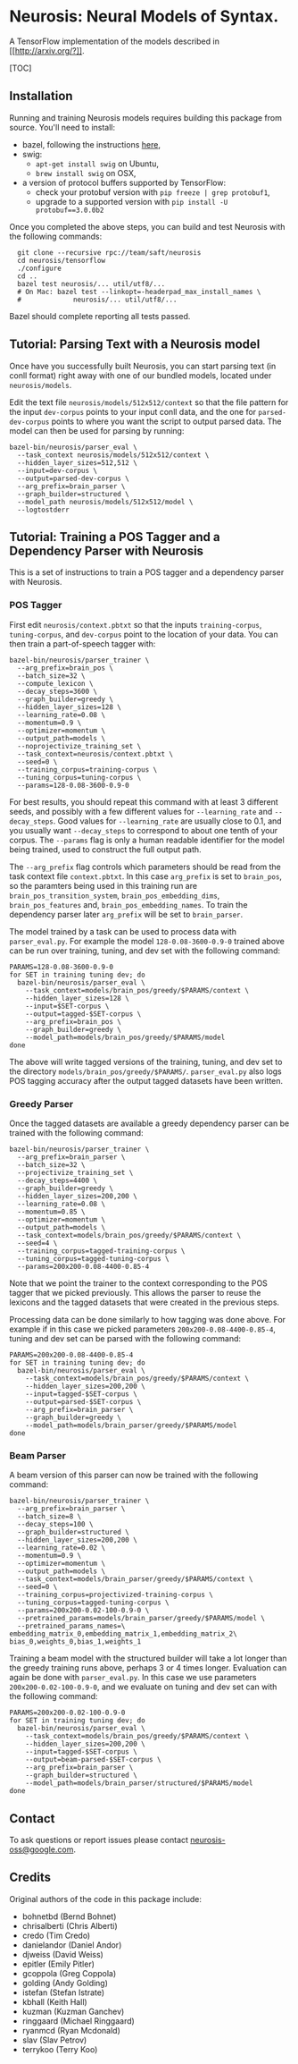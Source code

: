 # Neurosis: Neural Models of Syntax.

A TensorFlow implementation of the models described in [[http://arxiv.org/?]].

[TOC]

## Installation

Running and training Neurosis models requires building this package from
source.  You'll need to install:

* bazel, following the instructions [here](http://bazel.io/docs/install.html),
* swig:
    * `apt-get install swig` on Ubuntu,
    * `brew install swig` on OSX,
* a version of protocol buffers supported by TensorFlow:
    * check your protobuf version with `pip freeze | grep protobuf1`,
    * upgrade to a supported version with `pip install -U protobuf==3.0.0b2`

Once you completed the above steps, you can build and test Neurosis with the
following commands:

```shell
  git clone --recursive rpc://team/saft/neurosis
  cd neurosis/tensorflow
  ./configure
  cd ..
  bazel test neurosis/... util/utf8/...
  # On Mac: bazel test --linkopt=-headerpad_max_install_names \
  #             neurosis/... util/utf8/...
```

Bazel should complete reporting all tests passed.

## Tutorial: Parsing Text with a Neurosis model

Once have you successfully built Neurosis, you can start parsing text (in conll
format) right away with one of our bundled models, located under
`neurosis/models`.

Edit the text file `neurosis/models/512x512/context` so that the file pattern
for the input `dev-corpus` points to your input conll data, and the one for
`parsed-dev-corpus` points to where you want the script to output parsed
data. The model can then be used for parsing by running:

```shell
bazel-bin/neurosis/parser_eval \
  --task_context neurosis/models/512x512/context \
  --hidden_layer_sizes=512,512 \
  --input=dev-corpus \
  --output=parsed-dev-corpus \
  --arg_prefix=brain_parser \
  --graph_builder=structured \
  --model_path neurosis/models/512x512/model \
  --logtostderr
```

## Tutorial: Training a POS Tagger and a Dependency Parser with Neurosis

This is a set of instructions to train a POS tagger and a dependency parser
with Neurosis.

### POS Tagger

First edit `neurosis/context.pbtxt` so that the inputs `training-corpus`,
`tuning-corpus`, and `dev-corpus` point to the location of your data.
You can then train a part-of-speech tagger with:

```shell
bazel-bin/neurosis/parser_trainer \
  --arg_prefix=brain_pos \
  --batch_size=32 \
  --compute_lexicon \
  --decay_steps=3600 \
  --graph_builder=greedy \
  --hidden_layer_sizes=128 \
  --learning_rate=0.08 \
  --momentum=0.9 \
  --optimizer=momentum \
  --output_path=models \
  --noprojectivize_training_set \
  --task_context=neurosis/context.pbtxt \
  --seed=0 \
  --training_corpus=training-corpus \
  --tuning_corpus=tuning-corpus \
  --params=128-0.08-3600-0.9-0
```

For best results, you should repeat this command with at least 3 different
seeds, and possibly with a few different values for `--learning_rate` and
`--decay_steps`. Good values for `--learning_rate` are usually close to 0.1, and
you usually want `--decay_steps` to correspond to about one tenth of your
corpus. The `--params` flag is only a human readable identifier for the model
being trained, used to construct the full output path.

The `--arg_prefix` flag controls which parameters should be read from the task
context file `context.pbtxt`. In this case `arg_prefix` is set to `brain_pos`,
so the paramters being used in this training run are
`brain_pos_transition_system`, `brain_pos_embedding_dims`, `brain_pos_features`
and, `brain_pos_embedding_names`. To train the dependency parser later
`arg_prefix` will be set to `brain_parser`.

The model trained by a task can be used to process data with `parser_eval.py`.
For example the model `128-0.08-3600-0.9-0` trained above can
be run over training, tuning, and dev set with the following command:

```shell
PARAMS=128-0.08-3600-0.9-0
for SET in training tuning dev; do
  bazel-bin/neurosis/parser_eval \
    --task_context=models/brain_pos/greedy/$PARAMS/context \
    --hidden_layer_sizes=128 \
    --input=$SET-corpus \
    --output=tagged-$SET-corpus \
    --arg_prefix=brain_pos \
    --graph_builder=greedy \
    --model_path=models/brain_pos/greedy/$PARAMS/model
done
```

The above will write tagged versions of the training, tuning, and dev set to the
directory `models/brain_pos/greedy/$PARAMS/`. `parser_eval.py` also logs POS
tagging accuracy after the output tagged datasets have been written.

### Greedy Parser

Once the tagged datasets are available a greedy dependency parser can be
trained with the following command:

```shell
bazel-bin/neurosis/parser_trainer \
  --arg_prefix=brain_parser \
  --batch_size=32 \
  --projectivize_training_set \
  --decay_steps=4400 \
  --graph_builder=greedy \
  --hidden_layer_sizes=200,200 \
  --learning_rate=0.08 \
  --momentum=0.85 \
  --optimizer=momentum \
  --output_path=models \
  --task_context=models/brain_pos/greedy/$PARAMS/context \
  --seed=4 \
  --training_corpus=tagged-training-corpus \
  --tuning_corpus=tagged-tuning-corpus \
  --params=200x200-0.08-4400-0.85-4
```

Note that we point the trainer to the context corresponding to the POS tagger
that we picked previously. This allows the parser to reuse the lexicons and the
tagged datasets that were created in the previous steps.

Processing data can be done similarly to how tagging was done above. For example
if in this case we picked parameters `200x200-0.08-4400-0.85-4`, tuning and dev
set can be parsed with the following command:

```shell
PARAMS=200x200-0.08-4400-0.85-4
for SET in training tuning dev; do
  bazel-bin/neurosis/parser_eval \
    --task_context=models/brain_pos/greedy/$PARAMS/context \
    --hidden_layer_sizes=200,200 \
    --input=tagged-$SET-corpus \
    --output=parsed-$SET-corpus \
    --arg_prefix=brain_parser \
    --graph_builder=greedy \
    --model_path=models/brain_parser/greedy/$PARAMS/model
done
```

### Beam Parser

A beam version of this parser can now be trained with the following command:

```shell
bazel-bin/neurosis/parser_trainer \
  --arg_prefix=brain_parser \
  --batch_size=8 \
  --decay_steps=100 \
  --graph_builder=structured \
  --hidden_layer_sizes=200,200 \
  --learning_rate=0.02 \
  --momentum=0.9 \
  --optimizer=momentum \
  --output_path=models \
  --task_context=models/brain_parser/greedy/$PARAMS/context \
  --seed=0 \
  --training_corpus=projectivized-training-corpus \
  --tuning_corpus=tagged-tuning-corpus \
  --params=200x200-0.02-100-0.9-0 \
  --pretrained_params=models/brain_parser/greedy/$PARAMS/model \
  --pretrained_params_names=\
embedding_matrix_0,embedding_matrix_1,embedding_matrix_2\
bias_0,weights_0,bias_1,weights_1
```

Training a beam model with the structured builder will take a lot longer than
the greedy training runs above, perhaps 3 or 4 times longer. Evaluation can
again be done with `parser_eval.py`. In this case we use parameters
`200x200-0.02-100-0.9-0`, and we evaluate on tuning and dev set can with the
following command:

```shell
PARAMS=200x200-0.02-100-0.9-0
for SET in training tuning dev; do
  bazel-bin/neurosis/parser_eval \
    --task_context=models/brain_pos/greedy/$PARAMS/context \
    --hidden_layer_sizes=200,200 \
    --input=tagged-$SET-corpus \
    --output=beam-parsed-$SET-corpus \
    --arg_prefix=brain_parser \
    --graph_builder=structured \
    --model_path=models/brain_parser/structured/$PARAMS/model
done
```

## Contact

To ask questions or report issues please contact neurosis-oss@google.com.

## Credits

Original authors of the code in this package include:

*  bohnetbd (Bernd Bohnet)
*  chrisalberti (Chris Alberti)
*  credo (Tim Credo)
*  danielandor (Daniel Andor)
*  djweiss (David Weiss)
*  epitler (Emily Pitler)
*  gcoppola (Greg Coppola)
*  golding (Andy Golding)
*  istefan (Stefan Istrate)
*  kbhall (Keith Hall)
*  kuzman (Kuzman Ganchev)
*  ringgaard (Michael Ringgaard)
*  ryanmcd (Ryan Mcdonald)
*  slav (Slav Petrov)
*  terrykoo (Terry Koo)
